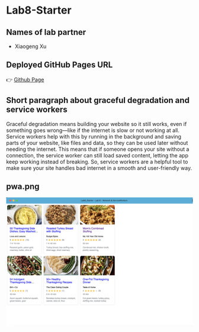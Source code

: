 # Lab8-Starter

## Names of lab partner
- Xiaogeng Xu

## Deployed GitHub Pages URL
👉 [Github Page](https://octfog.github.io/Lab8_Starter/)

## Short paragraph about graceful degradation and service workers
Graceful degradation means building your website so it still works, even if something goes wrong—like if the internet is slow or not working at all. Service workers help with this by running in the background and saving parts of your website, like files and data, so they can be used later without needing the internet. This means that if someone opens your site without a connection, the service worker can still load saved content, letting the app keep working instead of breaking. So, service workers are a helpful tool to make sure your site handles bad internet in a smooth and user-friendly way.

## pwa.png
![pwa.png](./pwa.png)